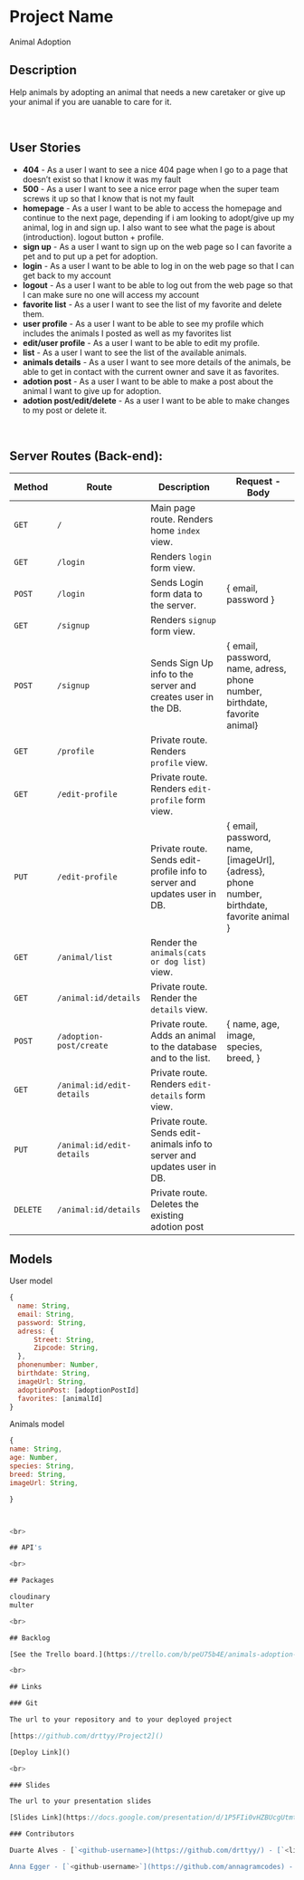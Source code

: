 # Project Name

Animal Adoption
<br>

## Description

Help animals by adopting an animal that needs a new caretaker or give up your animal if you are uanable to care for it.

<br>

## User Stories

- **404** - As a user I want to see a nice 404 page when I go to a page that doesn’t exist so that I know it was my fault
- **500** - As a user I want to see a nice error page when the super team screws it up so that I know that is not my fault
- **homepage** - As a user I want to be able to access the homepage and continue to the next page, depending if i am looking to adopt/give up my animal, log in and sign up. I also want to see what the page is about (introduction). logout button + profile.
- **sign up** - As a user I want to sign up on the web page so I can favorite a pet and to put up a pet for adoption.
- **login** - As a user I want to be able to log in on the web page so that I can get back to my account
- **logout** - As a user I want to be able to log out from the web page so that I can make sure no one will access my account
- **favorite list** - As a user I want to see the list of my favorite and delete them.
- **user profile** - As a user I want to be able to see my profile which includes the animals I posted as well as my favorites list
- **edit/user profile** - As a user I want to be able to edit my profile.
- **list** - As a user I want to see the list of the available animals.
- **animals details** - As a user I want to see more details of the animals, be able to get in contact with the current owner and save it as favorites.
- **adotion post** - As a user I want to be able to make a post about the animal I want to give up for adoption.
- **adotion post/edit/delete** - As a user I want to be able to make changes to my post or delete it.

<br>

## Server Routes (Back-end):

| **Method** | **Route** | **Description**                                              | Request - Body                                                             |
| ---------- | --------- | ------------------------------------------------------------ | -------------------------------------------------------------------------- |
| `GET`      | `/`       | Main page route. Renders home `index` view.                  |                                                                            |
| `GET`      | `/login`  | Renders `login` form view.                                   |                                                                            |
| `POST`     | `/login`  | Sends Login form data to the server.                         | { email, password }                                                        |
| `GET`      | `/signup` | Renders `signup` form view.                                  |                                                                            |
| `POST`     | `/signup` | Sends Sign Up info to the server and creates user in the DB. | { email, password, name, adress, phone number, birthdate, favorite animal} |
| `GET` | `/profile` | Private route. Renders `profile` view. | |
| `GET` | `/edit-profile` | Private route. Renders `edit-profile` form view. | |
| `PUT` | `/edit-profile` | Private route. Sends edit-profile info to server and updates user in DB. | { email, password, name, [imageUrl], {adress}, phone number, birthdate, favorite animal } |
| `GET` | `/animal/list` | Render the `animals(cats or dog list)` view. | | --> do we need 2 list pages or can we dynamically change the animal views fe. with an if statement + DOM Manipulation.
| `GET` | `/animal:id/details` | Private route. Render the `details` view. | |
| `POST` | `/adoption-post/create` | Private route. Adds an animal to the database and to the list. | { name, age, image, species, breed, } | => redirects to animals details page
| `GET` | `/animal:id/edit-details` | Private route. Renders `edit-details` form view. | |
| `PUT` | `/animal:id/edit-details` | Private route. Sends edit-animals info to server and updates user in DB.| |
| `DELETE` | `/animal:id/details` | Private route. Deletes the existing adotion post | |



## Models

User model

```javascript
{
  name: String,
  email: String,
  password: String,
  adress: {
      Street: String,
      Zipcode: String,
  },
  phonenumber: Number,
  birthdate: String,
  imageUrl: String,
  adoptionPost: [adoptionPostId]
  favorites: [animalId]
}

```

Animals model

```javascript
{
name: String,
age: Number,
species: String,
breed: String,
imageUrl: String,

}



<br>

## API's

<br>

## Packages

cloudinary
multer

<br>

## Backlog

[See the Trello board.](https://trello.com/b/peU75b4E/animals-adoption-project)

<br>

## Links

### Git

The url to your repository and to your deployed project

[https://github.com/drttyy/Project2]()

[Deploy Link]()

<br>

### Slides

The url to your presentation slides

[Slides Link](https://docs.google.com/presentation/d/1P5FIi0vHZBUcgUtmt1M4_lLCO5dwdJ4UOgtJa4ehGfk/edit?usp=sharing)

### Contributors

Duarte Alves - [`<github-username>](https://github.com/drttyy/) - [`<linkedin-profile-link>`](https://www.linkedin.com/in/duarte-alves-97157b227/)

Anna Egger - [`<github-username>`](https://github.com/annagramcodes) - [`<linkedin-profile-link>`](https://www.linkedin.com/in/anna-egger/)
